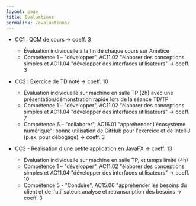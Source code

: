 ```yaml
---
layout: page
title: Evaluations
permalink: /evaluations/
---
```


- CC1 : QCM de cours -> coeff. 3
  - Évaluation individuelle à la fin de chaque cours sur Ametice
  - Compétence 1 – "développer", AC11.02 "élaborer des conceptions simples et AC11.04 "développer des interfaces utilisateurs" -> coeff. 3

- CC2 : Exercice de TD noté -> coeff. 10
  - Évaluation individuelle sur machine en salle TP (2h) avec une présentation/démonstration rapide lors de la séance TD/TP
  - Compétence 1 – "développer", AC11.02 "élaborer des conceptions simples et AC11.04 "développer des interfaces utilisateurs" -> coeff. 7  
  - Compétence 6 – "collaborer", AC16.01 "appréhender l'écosystème numérique": bonne utilisation de GitHub pour l'exercice et de IntelliJ (p.ex. pour débogage) -> coeff. 3

- CC3 - Réalisation d'une petite application en JavaFX -> coeff. 13
  - Évaluation individuelle sur machine en salle TP, et temps limité (4h)
  - Compétence 1 – "développer", AC11.02 "élaborer des conceptions simples et AC11.04 "développer des interfaces utilisateurs" -> coeff. 10
  - Compétence 5 - "Conduire", AC15.06 "appréhender les besoins du client et de l'utilisateur: analyse et retranscription des besoins -> coeff. 3
